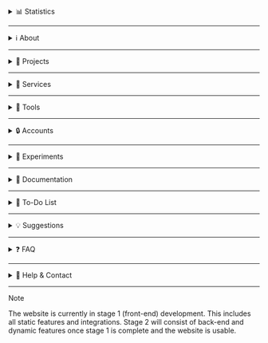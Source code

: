 <details>
  <summary>📊 Statistics</summary>

  ![Profile Views](https://komarev.com/ghpvc/?username=dev-fortitude&color=blue)
  ![GitHub latest release downloads](https://img.shields.io/github/downloads/dev-fortitude/Site/latest/total?color=red)
  ![GitHub release (latest by date)](https://img.shields.io/github/v/release/dev-fortitude/Site)

</details>

---

<details>
  <summary>ℹ️ About</summary>

  The Fortitude website is a collection of Our projects, services, tools, and more. Its goal is to house all of Our public content in one place, making it easily accessible.  

</details>

---

<details>
  <summary>🧩 Projects</summary>

  This list will be updated and will correspond to what's available on the website.  

</details>

---

<details>
  <summary>🔔 Services</summary>

  This list will be updated and will correspond to what's available on the website.  

</details>

---

<details>
  <summary>🧰 Tools</summary>

  This list will be updated and will correspond to what's available on the website.  

</details>

---

<details>
  <summary>🔒 Accounts</summary>

  For now, the website doesn't have OAuth / login support. This will change in the near future, please be patient!  

</details>

---

<details>
  <summary>🧪 Experiments</summary>

  - [FortiChat](https://google.com/404) - Our online chatting platform where Users can communicate with other Users of the site.  
  - [Fortitude AI](https://google.com/404) - Our independent AI that Users can interact with.  

</details>

---

<details>
  <summary>📁 Documentation</summary>

  Feel free to read through Our official documentation.  
  - [Terms Of Service](https://google.com/404)  
  - [Code Of Conduct](https://google.com/404)  
  - [Privacy Policy](https://google.com/404)  
  - [Legal](https://google.com/404)  

</details>

---

<details>
  <summary>📝 To-Do List</summary>

  - ✅ Add website structure  
  - ✅ Add MetaData & SEO tags to all pages  
  - ✅ Add CSS StyleSheet  
  - ✅ Add JS scripting file  
  - ✅ Add Manifest JSON file  
  - ✅ Add pre-loader  
  - ✅ Add homepage  

</details>

---

<details>
  <summary>💡 Suggestions</summary>

  If You have any suggestions for the website or want a feature to be added, state it! You can open an issue and explain there or use the contact info below.  

</details>

---

<details>
  <summary>❓ FAQ</summary>

  As of now, there are no FAQs. We'll add some here once We get some!  

</details>

---

<details>
  <summary>📧 Help & Contact</summary>

  Email: developments.fortitude@gmail.com  

</details>

---

> [!NOTE]  
> The website is currently in stage 1 (front-end) development. This includes all static features and integrations. Stage 2 will consist of back-end and dynamic features once stage 1 is complete and the website is usable.
